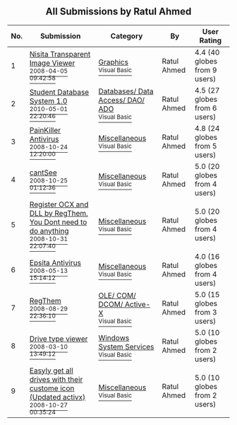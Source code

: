 ﻿<div align="center">

## All Submissions by Ratul Ahmed

</div>

No.  | Submission | Category | By   | User Rating
---- | ---------- | -------- | ---- | -----------
1 | [Nisita Transparent Image Viewer<br /><sup>2008-04-05 09:42:58</sup>](https://github.com/Planet-Source-Code/ratul-ahmed-nisita-transparent-image-viewer__1-71281) | [Graphics<br /><sup>Visual Basic</sup>](../ByCategory/graphics__1-46.md) | Ratul Ahmed | 4.4 (40 globes from 9 users)
2 | [Student Database System 1\.0<br /><sup>2010-05-01 22:20:46</sup>](https://github.com/Planet-Source-Code/ratul-ahmed-student-database-system-1-0__1-73106) | [Databases/ Data Access/ DAO/ ADO<br /><sup>Visual Basic</sup>](../ByCategory/databases-data-access-dao-ado__1-6.md) | Ratul Ahmed | 4.5 (27 globes from 6 users)
3 | [PainKiller Antivirus<br /><sup>2008-10-24 12:20:00</sup>](https://github.com/Planet-Source-Code/ratul-ahmed-painkiller-antivirus__1-71287) | [Miscellaneous<br /><sup>Visual Basic</sup>](../ByCategory/miscellaneous__1-1.md) | Ratul Ahmed | 4.8 (24 globes from 5 users)
4 | [cantSee<br /><sup>2008-10-25 01:12:36</sup>](https://github.com/Planet-Source-Code/ratul-ahmed-cantsee__1-71289) | [Miscellaneous<br /><sup>Visual Basic</sup>](../ByCategory/miscellaneous__1-1.md) | Ratul Ahmed | 5.0 (20 globes from 4 users)
5 | [Register OCX and DLL by RegThem\. You Dont need to do anything<br /><sup>2008-10-31 22:07:40</sup>](https://github.com/Planet-Source-Code/ratul-ahmed-register-ocx-and-dll-by-regthem-you-dont-need-to-do-anything__1-71352) | [Miscellaneous<br /><sup>Visual Basic</sup>](../ByCategory/miscellaneous__1-1.md) | Ratul Ahmed | 5.0 (20 globes from 4 users)
6 | [Epsita Antivirus<br /><sup>2008-05-13 15:14:12</sup>](https://github.com/Planet-Source-Code/ratul-ahmed-epsita-antivirus__1-71270) | [Miscellaneous<br /><sup>Visual Basic</sup>](../ByCategory/miscellaneous__1-1.md) | Ratul Ahmed | 4.0 (16 globes from 4 users)
7 | [RegThem<br /><sup>2008-08-29 22:36:10</sup>](https://github.com/Planet-Source-Code/ratul-ahmed-regthem__1-71323) | [OLE/ COM/ DCOM/ Active\-X<br /><sup>Visual Basic</sup>](../ByCategory/ole-com-dcom-active-x__1-29.md) | Ratul Ahmed | 5.0 (15 globes from 3 users)
8 | [Drive type viewer<br /><sup>2008-03-10 13:49:12</sup>](https://github.com/Planet-Source-Code/ratul-ahmed-drive-type-viewer__1-71271) | [Windows System Services<br /><sup>Visual Basic</sup>](../ByCategory/windows-system-services__1-35.md) | Ratul Ahmed | 5.0 (10 globes from 2 users)
9 | [Easyly get all drives with their custome icon \(Updated activx\)<br /><sup>2008-10-27 00:35:24</sup>](https://github.com/Planet-Source-Code/ratul-ahmed-easyly-get-all-drives-with-their-custome-icon-updated-activx__1-71294) | [Miscellaneous<br /><sup>Visual Basic</sup>](../ByCategory/miscellaneous__1-1.md) | Ratul Ahmed | 5.0 (10 globes from 2 users)
